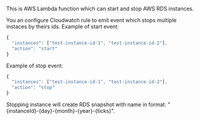 This is AWS Lambda function which can start and stop AWS RDS instances. 

You an configure Cloudwatch rule to emit event which stops multiple instaces by theirs ids.
Example of start event:

```javascript
{
  "instances": ["test-instance-id-1", "test-instance-id-2"],
  "action": "start"
}
```

Example of stop event:

```javascript
{
  "instances": ["test-instance-id-1", "test-instance-id-2"],
  "action": "stop"
}
```

Stopping instance will create RDS snapshot with name in format: "{instanceId}-{day}-{month}-{year}-{ticks}".
